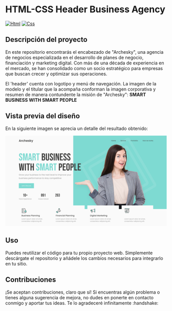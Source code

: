 # HTML-CSS Header Business Agency
[![Html](https://img.shields.io/badge/HTML-white?style=for-the-badge&logo=html5&logoColor=white&labelColor=black&color=%23E34F26)]()
[![Css](https://img.shields.io/badge/css-white?style=for-the-badge&logo=css3&logoColor=white&labelColor=black&color=blue)]()

## Descripción del proyecto
<p>En este repositorio encontrarás el encabezado de "Archesky", una agencia de negocios especializada en el desarrollo de planes de negocio, financiación y marketing digital. Con más de una década de experiencia en el mercado, se han consolidado como un socio estratégico para empresas que buscan crecer y optimizar sus operaciones.</p>
<p>El 'header' cuenta con logotipo y menú de navegación. La imagen de la modelo y el titular que la acompaña conforman la imagen corporativa y resumen de manera contundente la misión de "Archesky": <b>SMART BUSINESS WITH SMART PEOPLE</b></p>

## Vista previa del diseño
  <p>En la siguiente imagen se aprecia un detalle del resultado obtenido:</p>
<img src="business-agency.png">

## Uso
<p>Puedes reutilizar el código para tu propio proyecto web. Simplemente descárgate el repositorio y añádele los cambios necesarios para integrarlo en tu sitio.</p>

## Contribuciones
<p>¡Se aceptan contribuciones, claro que sí! Si encuentras algún problema o tienes alguna sugerencia de mejora, no dudes en ponerte en contacto conmigo y aportar tus ideas. Te lo agradeceré infinitamente :handshake:</p>
